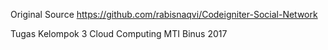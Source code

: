 Original Source
https://github.com/rabisnaqvi/Codeigniter-Social-Network

Tugas Kelompok 3 Cloud Computing MTI Binus 2017